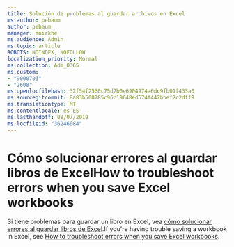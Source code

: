 ```yaml
---
title: Solución de problemas al guardar archivos en Excel
ms.author: pebaum
author: pebaum
manager: mnirkhe
ms.audience: Admin
ms.topic: article
ROBOTS: NOINDEX, NOFOLLOW
localization_priority: Normal
ms.collection: Adm_O365
ms.custom:
- "9000703"
- "2608"
ms.openlocfilehash: 32f54f2560c75d2b0e6904974a6dc9fb01f433a0
ms.sourcegitcommit: 8a83b508785c96c19648ed574f442bbef2c2dff9
ms.translationtype: MT
ms.contentlocale: es-ES
ms.lasthandoff: 08/07/2019
ms.locfileid: "36246084"
---
```

# <a name="how-to-troubleshoot-errors-when-you-save-excel-workbooks"></a><span data-ttu-id="e2468-102">Cómo solucionar errores al guardar libros de Excel</span><span class="sxs-lookup"><span data-stu-id="e2468-102">How to troubleshoot errors when you save Excel workbooks</span></span>

<span data-ttu-id="e2468-103">Si tiene problemas para guardar un libro en Excel, vea [cómo solucionar errores al guardar libros de Excel](https://docs.microsoft.com/office/troubleshoot/excel/issue-when-save-excel-workbooks).</span><span class="sxs-lookup"><span data-stu-id="e2468-103">If you're having trouble saving a workbook in Excel, see [ How to troubleshoot errors when you save Excel workbooks](https://docs.microsoft.com/office/troubleshoot/excel/issue-when-save-excel-workbooks).</span></span>
